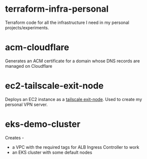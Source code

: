 # terraform-infra-personal

Terraform code for all the infrastructure I need in my personal projects/experiments.

# acm-cloudflare
Generates an ACM certificate for a domain whose DNS records are managed on Cloudflare

# ec2-tailscale-exit-node
Deploys an EC2 instance as a [tailscale exit-node](https://tailscale.com/kb/1103/exit-nodes). Used to create my personal VPN server.

# eks-demo-cluster
Creates - 
 - a VPC with the required tags for ALB Ingress Controller to work
 - an EKS cluster with some default nodes